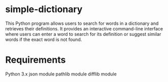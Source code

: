 # simple-dictionary

This Python program allows users to search for words in a dictionary and retrieves their definitions. It provides an interactive command-line interface where users can enter a word to search for its definition or suggest similar words if the exact word is not found.

# Requirements
Python 3.x
json module
pathlib module
difflib module

